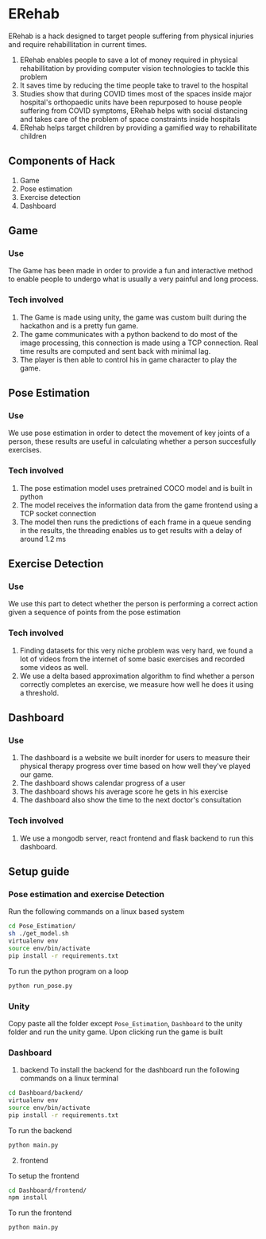 # ERehab

ERehab is a hack designed to target people suffering from physical injuries and require rehabillitation in current times.

1. ERehab enables people to save a lot of money required in physical rehabillitation by providing computer vision technologies to tackle this problem
2. It saves time by reducing the time people take to travel to the hospital
3. Studies show that during COVID times most of the spaces inside major hospital's orthopaedic units have been repurposed to house people suffering from COVID symptoms, ERehab helps with social distancing and takes care of the problem of space constraints inside hospitals
4. ERehab helps target children by providing a gamified way to rehabillitate children

## Components of Hack

1. Game
2. Pose estimation
3. Exercise detection
4. Dashboard

## Game

### Use

The Game has been made in order to provide a fun and interactive method to enable people to undergo what is usually a very painful and long process.

### Tech involved

1. The Game is made using unity, the game was custom built during the hackathon and is a pretty fun game.
2. The game communicates with a python backend to do most of the image processing, this connection is made using a TCP connection. Real time results are computed and sent back with minimal lag.
3. The player is then able to control his in game character to play the game.

## Pose Estimation

### Use

We use pose estimation in order to detect the movement of key joints of a person, these results are useful in calculating whether a person succesfully exercises.

### Tech involved

1. The pose estimation model uses pretrained COCO model and is built in python
2. The model receives the information data from the game frontend using a TCP socket connection
3. The model then runs the predictions of each frame in a queue sending in the results, the threading enables us to get results with a delay of around 1.2 ms

## Exercise Detection

### Use

We use this part to detect whether the person is performing a correct action given a sequence of points from the pose estimation

### Tech involved

1. Finding datasets for this very niche problem was very hard, we found a lot of videos from the internet of some basic exercises and recorded some videos as well.
2. We use a delta based approximation algorithm to find whether a person correctly completes an exercise, we measure how well he does it using a threshold.

## Dashboard

### Use

1. The dashboard is a website we built inorder for users to measure their physical therapy progress over time based on how well they've played our game.
2. The dashboard shows calendar progress of a user
3. The dashboard shows his average score he gets in his exercise
4. The dashboard also show the time to the next doctor's consultation

### Tech involved

1. We use a mongodb server, react frontend and flask backend to run this dashboard.

## Setup guide

### Pose estimation and exercise Detection

Run the following commands on a linux based system

```bash
cd Pose_Estimation/
sh ./get_model.sh
virtualenv env
source env/bin/activate
pip install -r requirements.txt
```

To run the python program on a loop

```bash
python run_pose.py
```

### Unity

Copy paste all the folder except `Pose_Estimation`, `Dashboard` to the unity folder and run the unity game. Upon clicking run the game is built

### Dashboard

1. backend
   To install the backend for the dashboard run the following commands on a linux terminal

```bash
cd Dashboard/backend/
virtualenv env
source env/bin/activate
pip install -r requirements.txt
```

To run the backend

```bash
python main.py

```

2. frontend

To setup the frontend

```bash
cd Dashboard/frontend/
npm install
```

To run the frontend

```bash
python main.py
```
